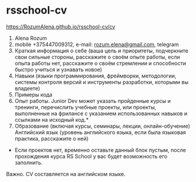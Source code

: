 # rsschool-cv
https://RozumAlena.github.io/rsschool-cv/cv


1. Alena Rozum
1. mobile +375447009312, e-mail: rozum.elena@gmail.com, telegram
1. Краткая информация о себе (ваша цель и приоритеты, подчеркните свои сильные стороны, расскажите о своём опыте работы, если опыта работы нет, расскажите о своём стремлении и способности быстро учиться и узнавать новое)
1. Навыки (языки программирования, фреймворки, методологии, системы контроля версий и инструменты разработки, которыми вы владеете)
1. Примеры кода
1. Опыт работы. Junior Dev может указать пройденные курсы и тренинги, перечислить учебные проекты, или проекты, выполненные на фрилансе с указанием использованных навыков и ссылками на исходный код.*
1. Образование (включая курсы, семинары, лекции, онлайн-обучение)
Английский язык (уровень английского языка, если была языковая практика, расскажите о ней)
* Если проектов нет, временно оставьте данный блок пустым, после прохождения курса RS School у вас будет возможность его заполнить.

Важно. CV составляется на английском языке.
